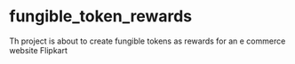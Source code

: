 # fungible_token_rewards
Th project is about to create fungible tokens as rewards for an e commerce website Flipkart
